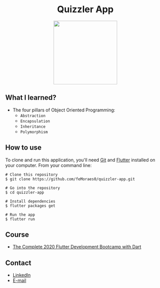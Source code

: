 <h1 align="center">Quizzler App</h1>

<p align="center">
    <img width="200" src="https://github.com/londonappbrewery/Images/blob/master/quizzler-demo.gif">
</p>

## What I learned?
 - The four pillars of Object Oriented Programming:
    - `Abstraction`
    - `Encapsulation`
    - `Inheritance`
    - `Polymorphism`

## How to use

To clone and run this application, you'll need [Git](https://git-scm.com/downloads) and [Flutter](https://flutter.dev/docs/get-started/install) installed on your computer. From your command line:

```
# Clone this repository
$ git clone https://github.com/feMoraes0/quizzler-app.git

# Go into the repository
$ cd quizzler-app

# Install dependencies
$ flutter packages get

# Run the app
$ flutter run
```

## Course
 - [The Complete 2020 Flutter Development Bootcamp with Dart](https://www.udemy.com/course/flutter-bootcamp-with-dart/)

## Contact
  - <a target="_blank" href="https://www.linkedin.com/in/fernando-moraes-48a26916a/">LinkedIn</a>
  - <a target="_blank" href="mailto:fernandomoraes.lopes@gmail.com">E-mail</a>